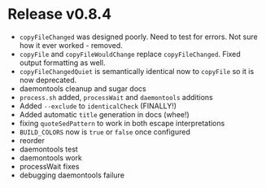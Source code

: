 # Release v0.8.4

- `copyFileChanged` was designed poorly. Need to test for errors. Not sure how it ever worked - removed.
- `copyFile` and `copyFileWouldChange` replace `copyFileChanged`. Fixed output formatting as well. 
- `copyFileChangedQuiet` is semantically identical now to `copyFile` so it is now deprecated.
- daemontools cleanup and sugar docs
- `process.sh` added, `processWait` and `daemontools` additions
- Added `--exclude` to `identicalCheck` (FINALLY!)
- Added automatic `title` generation in docs (whee!)
- fixing `quoteSedPattern` to work in both escape interpretations
- `BUILD_COLORS` now is `true` or `false` once configured
- reorder
- daemontools test
- daemontools work
- processWait fixes
- debugging daemontools failure

